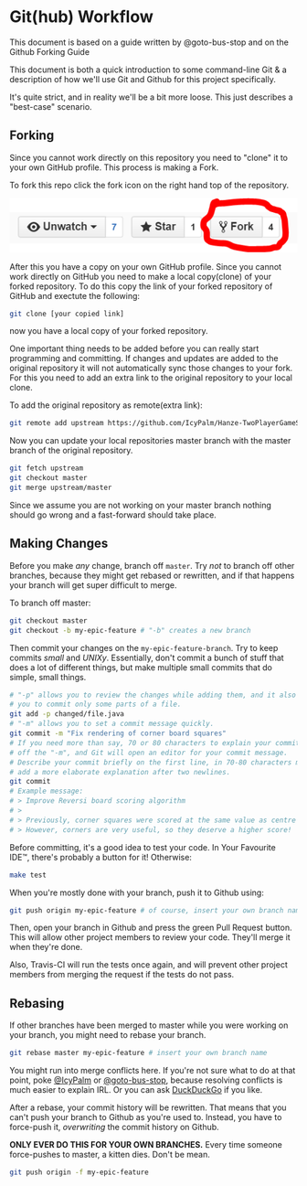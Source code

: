 # Git(hub) Workflow

This document is based on a guide written by @goto-bus-stop and on the Github Forking Guide

This document is both a quick introduction to some command-line Git & a
description of how we'll use Git and Github for this project specifically.

It's quite strict, and in reality we'll be a bit more loose. This just describes
a "best-case" scenario.

## Forking
Since you cannot work directly on this repository you need to "clone" it to your own GitHub profile. This process is making a Fork.

To fork this repo click the fork icon on the right hand top of the repository.

![Fork.png](fork.png)

After this you have a copy on your own GitHub profile. Since you cannot work directly on GitHub you need to make a local copy(clone) of your forked repository. To do this copy the link of your forked repository of GitHub and exectute the following:

```bash
git clone [your copied link]
```

now you have a local copy of your forked repository.

One important thing needs to be added before you can really start programming and committing. If changes and updates are added to the original repository it will not automatically sync those changes to your fork. For this you need to add an extra link to the original repository to your local clone.

To add the original repository as remote(extra link):

```bash
git remote add upstream https://github.com/IcyPalm/Hanze-TwoPlayerGameServer.git
```

Now you can update your local repositories master branch with the master branch of the original repository.

```bash
git fetch upstream
git checkout master
git merge upstream/master
```

Since we assume you are not working on your master branch nothing should go wrong and a fast-forward should take place. 

## Making Changes

Before you make _any_ change, branch off `master`. Try _not_ to branch off other
branches, because they might get rebased or rewritten, and if that happens your
branch will get super difficult to merge.

To branch off master:

```bash
git checkout master
git checkout -b my-epic-feature # "-b" creates a new branch
```

Then commit your changes on the `my-epic-feature-branch`. Try to keep commits
_small_ and _UNIXy_. Essentially, don't commit a bunch of stuff that does a
lot of different things, but make multiple small commits that do simple, small
things.

```bash
# "-p" allows you to review the changes while adding them, and it also allows
# you to commit only some parts of a file.
git add -p changed/file.java
# "-m" allows you to set a commit message quickly.
git commit -m "Fix rendering of corner board squares"
# If you need more than say, 70 or 80 characters to explain your commit, leave
# off the "-m", and Git will open an editor for your commit message.
# Describe your commit briefly on the first line, in 70-80 characters max, and
# add a more elaborate explanation after two newlines.
git commit
# Example message:
# > Improve Reversi board scoring algorithm
# >
# > Previously, corner squares were scored at the same value as centre squares.
# > However, corners are very useful, so they deserve a higher score!
```

Before committing, it's a good idea to test your code. In Your Favourite IDE™,
there's probably a button for it! Otherwise:

```bash
make test
```

When you're mostly done with your branch, push it to Github using:

```bash
git push origin my-epic-feature # of course, insert your own branch name
```

Then, open your branch in Github and press the green Pull Request button. This
will allow other project members to review your code. They'll merge it when
they're done.

Also, Travis-CI will run the tests once again, and will prevent other project
members from merging the request if the tests do not pass.

## Rebasing

If other branches have been merged to master while you were working on your
branch, you might need to rebase your branch.

```bash
git rebase master my-epic-feature # insert your own branch name
```

You might run into merge conflicts here. If you're not sure what to do at that
point, poke [@IcyPalm](https://github.com/IcyPalm) or [@goto-bus-stop](https://github.com/goto-bus-stop),
because resolving conflicts is much easier to explain IRL. Or you can ask
[DuckDuckGo](https://duckduckgo.com/?q=resolving+merge+conflicts) if you like.

After a rebase, your commit history will be rewritten. That means that you can't
push your branch to Github as you're used to. Instead, you have to force-push
it, _overwriting_ the commit history on Github.

**ONLY EVER DO THIS FOR YOUR OWN BRANCHES.** Every time someone force-pushes
to master, a kitten dies. Don't be mean.

```bash
git push origin -f my-epic-feature
```
